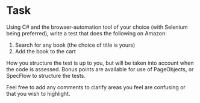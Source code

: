 # Task
Using C# and the browser-automation tool of your choice (with Selenium being preferred), write a test that does the following on Amazon:

1. Search for any book (the choice of title is yours)
2. Add the book to the cart

How you structure the test is up to you, but will be taken into account when the code is assessed. Bonus points are available for use of PageObjects, or SpecFlow to structure the tests.

Feel free to add any comments to clarify areas you feel are confusing or that you wish to highlight.